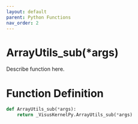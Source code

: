 ```yaml
---
layout: default
parent: Python Functions
nav_order: 2
---
```


# ArrayUtils_sub(*args)

Describe function here.

# Function Definition

```python
def ArrayUtils_sub(*args):
    return _VisusKernelPy.ArrayUtils_sub(*args)
```